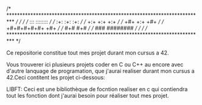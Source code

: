 /* ************************************************************************** */
/*                                                                            */
/*                                         :::      ::::::::                  */
/*                                       :+:      :+:    :+:                  */
/*                                     +:+ +:+         +:+                    */
/*                                   +#+  +:+       +#+                       */
/*                                 +#+#+#+#+#+   +#+                          */
/*                                      #+#    #+#                            */
/*                                     ###   ########                         */
/*                                                                            */
/* ************************************************************************** */

Ce repositorie constitue tout mes projet durant mon cursus a 42.

Vous trouverer ici plusieurs projets coder en C ou C++ au encore avec d'autre lanquage de programation,
que j'aurai realiser durant mon cursus a 42.Ceci contitent les projet ci-dessous:

LIBFT:
Ceci est une bibliothèque de focntion realiser en c qui contiendra tout les fonction dont 
j'aurai besoin pour réaliser tout mes projet.

